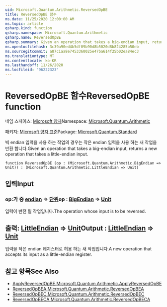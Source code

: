 ```yaml
---
uid: Microsoft.Quantum.Arithmetic.ReversedOpBE
title: ReversedOpBE 함수
ms.date: 11/25/2020 12:00:00 AM
ms.topic: article
qsharp.kind: function
qsharp.namespace: Microsoft.Quantum.Arithmetic
qsharp.name: ReversedOpBE
qsharp.summary: Given an operation that takes a big-endian input, returns a new operation that takes a little-endian input.
ms.openlocfilehash: 3c39a90ed4b5df09b90d8b5020d8b824285b50eb
ms.sourcegitcommit: a87c1aa8e7453360025e47ba614f25b02ea84ec3
ms.translationtype: MT
ms.contentlocale: ko-KR
ms.lasthandoff: 11/26/2020
ms.locfileid: "96222323"
---
```

# <a name="reversedopbe-function"></a><span data-ttu-id="59772-102">ReversedOpBE 함수</span><span class="sxs-lookup"><span data-stu-id="59772-102">ReversedOpBE function</span></span>

<span data-ttu-id="59772-103">네임 스페이스: [Microsoft 양자](xref:Microsoft.Quantum.Arithmetic)</span><span class="sxs-lookup"><span data-stu-id="59772-103">Namespace: [Microsoft.Quantum.Arithmetic](xref:Microsoft.Quantum.Arithmetic)</span></span>

<span data-ttu-id="59772-104">패키지: [Microsoft 양자 표준](https://nuget.org/packages/Microsoft.Quantum.Standard)</span><span class="sxs-lookup"><span data-stu-id="59772-104">Package: [Microsoft.Quantum.Standard](https://nuget.org/packages/Microsoft.Quantum.Standard)</span></span>


<span data-ttu-id="59772-105">빅 endian 입력을 사용 하는 작업의 경우는 작은 endian 입력을 사용 하는 새 작업을 반환 합니다.</span><span class="sxs-lookup"><span data-stu-id="59772-105">Given an operation that takes a big-endian input, returns a new operation that takes a little-endian input.</span></span>

```qsharp
function ReversedOpBE (op : (Microsoft.Quantum.Arithmetic.BigEndian => Unit)) : (Microsoft.Quantum.Arithmetic.LittleEndian => Unit)
```


## <a name="input"></a><span data-ttu-id="59772-106">입력</span><span class="sxs-lookup"><span data-stu-id="59772-106">Input</span></span>

### <a name="op--bigendian--unit"></a><span data-ttu-id="59772-107">op:가 중 [endian](xref:Microsoft.Quantum.Arithmetic.BigEndian) => [단위](xref:microsoft.quantum.lang-ref.unit)</span><span class="sxs-lookup"><span data-stu-id="59772-107">op : [BigEndian](xref:Microsoft.Quantum.Arithmetic.BigEndian) => [Unit](xref:microsoft.quantum.lang-ref.unit)</span></span> 

<span data-ttu-id="59772-108">입력이 반전 될 작업입니다.</span><span class="sxs-lookup"><span data-stu-id="59772-108">The operation whose input is to be reversed.</span></span>



## <a name="output--littleendian--unit"></a><span data-ttu-id="59772-109">출력: [LittleEndian](xref:Microsoft.Quantum.Arithmetic.LittleEndian) => [Unit](xref:microsoft.quantum.lang-ref.unit)</span><span class="sxs-lookup"><span data-stu-id="59772-109">Output : [LittleEndian](xref:Microsoft.Quantum.Arithmetic.LittleEndian) => [Unit](xref:microsoft.quantum.lang-ref.unit)</span></span> 

<span data-ttu-id="59772-110">입력을 작은 endian 레지스터로 허용 하는 새 작업입니다.</span><span class="sxs-lookup"><span data-stu-id="59772-110">A new operation that accepts its input as a little-endian register.</span></span>

## <a name="see-also"></a><span data-ttu-id="59772-111">참고 항목</span><span class="sxs-lookup"><span data-stu-id="59772-111">See Also</span></span>

- [<span data-ttu-id="59772-112">ApplyReversedOpBE.</span><span class="sxs-lookup"><span data-stu-id="59772-112">Microsoft.Quantum.Arithmetic.ApplyReversedOpBE</span></span>](xref:Microsoft.Quantum.Arithmetic.ApplyReversedOpBE)
- [<span data-ttu-id="59772-113">ReversedOpBEA.</span><span class="sxs-lookup"><span data-stu-id="59772-113">Microsoft.Quantum.Arithmetic.ReversedOpBEA</span></span>](xref:Microsoft.Quantum.Arithmetic.ReversedOpBEA)
- [<span data-ttu-id="59772-114">ReversedOpBEC.</span><span class="sxs-lookup"><span data-stu-id="59772-114">Microsoft.Quantum.Arithmetic.ReversedOpBEC</span></span>](xref:Microsoft.Quantum.Arithmetic.ReversedOpBEC)
- [<span data-ttu-id="59772-115">ReversedOpBECA.</span><span class="sxs-lookup"><span data-stu-id="59772-115">Microsoft.Quantum.Arithmetic.ReversedOpBECA</span></span>](xref:Microsoft.Quantum.Arithmetic.ReversedOpBECA)